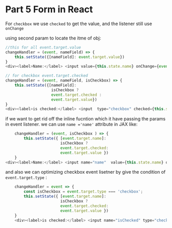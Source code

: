 # Part 5 Form in React

For `checkbox` we use `checked` to get the value, and the listener still use `onChange`

using second param to locate the itme of obj:
```JavaScript
//this for all event.target.value
changeHandler = (event, nameField) => {
    this.setState({[nameField]: event.target.value})
}
<div><label>Name:</label> <input value={this.state.name} onChange={event => this.changeHandler(event, 'name')} /></div>

// for checkbox event.target.checked
changeHandler = (event, nameField, isCheckbox) => {
    this.setState({[nameField]:
                    isCheckbox ?
                    event.target.checked :    
                    event.target.value})
}
<div><label>is checked:</label> <input  type="checkbox" checked={this.state.isChecked } onChange={event => this.checkedHandler(event,'checkbox', true)} /></div>
```

if we want to get rid off the inline fucntion which it have passing the params in event listener. we can use `name ='name'` attribute in JAX
like:
```JavaScript
    changeHandler = (event, isCheckbox ) => {
        this.setState({ [event.target.name]:
                        isCheckbox ? 
                        event.target.checked:
                        event.target.value })
    }
<div><label>Name:</label> <input name="name"  value={this.state.name} onChange={this.changeHandler} /></div>
```

and also we can optimizing checkbox event lisetner by give the condition of `event.target.type` :
```JavaScript
    changeHandler = event => {
        const isCheckbox = event.target.type === 'checkbox';
        this.setState({ [event.target.name]:
                        isCheckbox ? 
                        event.target.checked:
                        event.target.value })
    }
    <div><label>is checked:</label> <input name="isChecked" type="checkbox" checked={this.state.isChecked} onChange={this.checkedHandler} /></div>
```